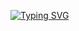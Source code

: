 [![Typing SVG](https://readme-typing-svg.demolab.com?font=Fira+Code&pause=1000&center=true&multiline=true&width=435&height=100&lines=%F0%9F%91%8B+I'm+Diwas+Shrestha;%F0%9F%91%80+I%E2%80%99m+interested+in+Coding%F0%9F%91%A8%F0%9F%8F%BB%E2%80%8D%F0%9F%92%BB;%F0%9F%8C%B1+I%E2%80%99m+currently+learning+Python%F0%9F%90%8D)](https://github.com/diwas777777)
